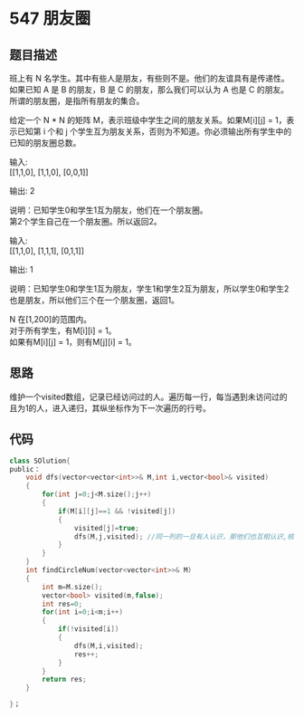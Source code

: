 # 547 朋友圈

## 题目描述

班上有 N 名学生。其中有些人是朋友，有些则不是。他们的友谊具有是传递性。如果已知 A 是 B 的朋友，B 是 C 的朋友，那么我们可以认为 A 也是 C 的朋友。所谓的朋友圈，是指所有朋友的集合。

给定一个 N * N 的矩阵 M，表示班级中学生之间的朋友关系。如果M[i][j] = 1，表示已知第 i 个和 j 个学生互为朋友关系，否则为不知道。你必须输出所有学生中的已知的朋友圈总数。

输入: \
[[1,1,0],
 [1,1,0],
 [0,0,1]]

输出: 2 

说明：已知学生0和学生1互为朋友，他们在一个朋友圈。\
第2个学生自己在一个朋友圈。所以返回2。

输入: \
[[1,1,0],
 [1,1,1],
 [0,1,1]]
 
输出: 1

说明：已知学生0和学生1互为朋友，学生1和学生2互为朋友，所以学生0和学生2也是朋友，所以他们三个在一个朋友圈，返回1。

N 在[1,200]的范围内。\
对于所有学生，有M[i][i] = 1。\
如果有M[i][j] = 1，则有M[j][i] = 1。

## 思路

维护一个visited数组，记录已经访问过的人。遍历每一行，每当遇到未访问过的且为1的人，进入递归，其纵坐标作为下一次遍历的行号。

## 代码

```C++
class SOlution{
public：
    void dfs(vector<vector<int>>& M,int i,vector<bool>& visited)
    {
        for(int j=0;j<M.size();j++)
        {
            if(M[i][j]==1 && !visited[j])
            {
                visited[j]=true;
                dfs(M,j,visited); //同一列的一旦有人认识，那他们也互相认识,核心思想
            }
        }
    }
    int findCircleNum(vector<vector<int>>& M)
    {
        int m=M.size();
        vector<bool> visited(m,false);
        int res=0;
        for(int i=0;i<m;i++)
        {
            if(!visited[i])
            {
                dfs(M,i,visited);
                res++;
            }
        }
        return res;
    }

}；
```
